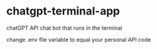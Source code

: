 # chatgpt-terminal-app

chatGPT API chat bot that runs in the terminal

change .env file variable to equal your personal API code
      
